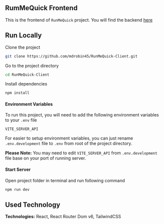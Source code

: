 
## RumMeQuick Frontend

This is the frontend of `RunMeQuick` project. You will find the backend [here](https://github.com/mdrobin45/RunMeQuick-Server)
## Run Locally

Clone the project

```bash
git clone https://github.com/mdrobin45/RunMeQuick-Client.git
```

Go to the project directory

```bash
cd RunMeQuick-Client
```

Install dependencies

```bash
npm install
```


#### Environment Variables

To run this project, you will need to add the following environment variables to your `.env` file

`VITE_SERVER_API`

For easier to setup environment variables, you can just rename `.env.development` file to `.env` from root of the project directory.

**Please Note:** You may need to edit `VITE_SERVER_API` from `.env.development` file base on your port of running server.

#### Start Server

Open project folder in terminal and run following command

```bash
npm run dev
```
## Used Technology

**Technologies:** React, React Router Dom v6, TailwindCSS